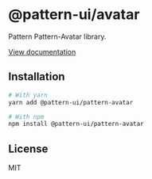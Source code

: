 # @pattern-ui/avatar

Pattern Pattern-Avatar library.

[View documentation](https://pattern.icu/)

## Installation

```sh
# With yarn
yarn add @pattern-ui/pattern-avatar

# With npm
npm install @pattern-ui/pattern-avatar
```

## License

MIT
